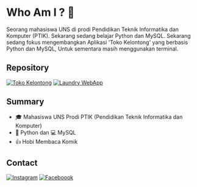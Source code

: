 # Who Am I ? 🤔

Seorang mahasiswa UNS di prodi Pendidikan Teknik Informatika dan Komputer (PTIK). Sekarang sedang belajar Python dan MySQL. Sekarang sedang fokus mengembangkan Aplikasi 'Toko Kelontong' yang berbasis Python dan MySQL, Untuk sementara masih menggunakan terminal.

## Repository

 [![Toko Kelontong](https://img.shields.io/badge/TokoKelontong-Repo-E4405F?logo=github)](https://github.com/Dachenxi/TokoKelontong)
 [![Laundry WebApp](https://img.shields.io/badge/WebApp_Laundry-Repo-E4405F?logo=github)](https://github.com/Dachenxi/Website-Laundry)

## Summary

- 🎓 Mahasiswa UNS Prodi PTIK (Pendidikan Teknik Informatika dan Komputer)
- 🐍 Python dan 💻 MySQL
- 👍 Hobi Membaca Komik

## Contact

[![Instagram](https://img.shields.io/badge/Instagram-Profile-E4405F?logo=instagram)](https://www.instagram.com/yang.putraa/)
[![Faceboook](https://img.shields.io/badge/Facebook-Profile-E4405F?logo=facebook)](https://www.facebook.com/Dachenxi.Dachenxi)
